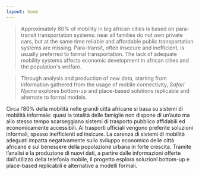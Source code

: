 ```yaml
---
layout: home
---
```


> Approximately 80% of mobility in big african cities is based on para-transit transportation systems: near all families do not own private cars, but at the same time reliable and affordable public transportation systems are missing. Para-transit, often insecure and inefficient, is usually preferred to formal transportation. The lack of adequate mobility systems affects economic development in african cities and the population's welfare.

>Through analysis and production of new data, starting from information gathered from the usage of mobile connectivity, <em>Safari Njema</em> explores bottom-up and place-based solutions replicable and alternate to formal models.

Circa l’80% della mobilità nelle grandi città africane si basa su sistemi di mobilità informale: quasi la totalità delle famiglie non dispone di un’auto ma allo stesso tempo scarseggiano sistemi di trasporto pubblico affidabili ed economicamente accessibili. Ai trasporti ufficiali vengono preferite soluzioni informali, spesso inefficienti ed insicure. La carenza di sistemi di mobilità adeguati impatta negativamente sullo sviluppo economico delle città africane e sul benessere della popolazione urbana in forte crescita.
Tramite l’analisi e la produzione di nuovi dati, a partire dalle informazioni offerte dall’utilizzo della telefonia mobile, il progetto esplora soluzioni bottom-up e place-based replicabili e alternative a modelli formali.
